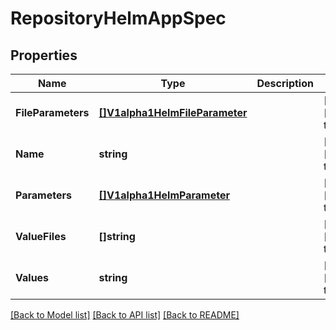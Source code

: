 # RepositoryHelmAppSpec

## Properties
Name | Type | Description | Notes
------------ | ------------- | ------------- | -------------
**FileParameters** | [**[]V1alpha1HelmFileParameter**](v1alpha1HelmFileParameter.md) |  | [optional] [default to null]
**Name** | **string** |  | [optional] [default to null]
**Parameters** | [**[]V1alpha1HelmParameter**](v1alpha1HelmParameter.md) |  | [optional] [default to null]
**ValueFiles** | **[]string** |  | [optional] [default to null]
**Values** | **string** |  | [optional] [default to null]

[[Back to Model list]](../README.md#documentation-for-models) [[Back to API list]](../README.md#documentation-for-api-endpoints) [[Back to README]](../README.md)


